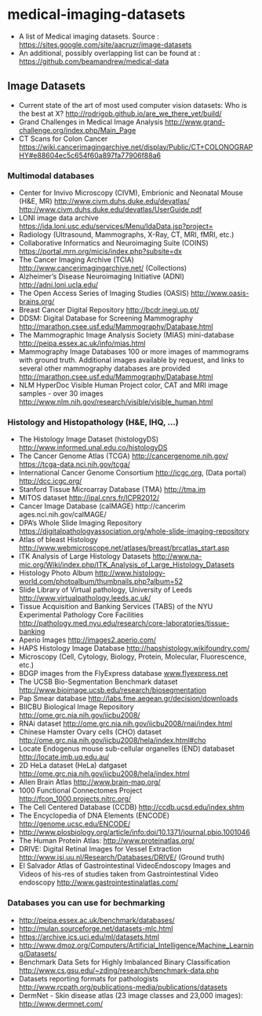 # medical-imaging-datasets

* A list of Medical imaging datasets. Source : https://sites.google.com/site/aacruzr/image-datasets
* An additional, possibly overlapping list can be found at : https://github.com/beamandrew/medical-data

## Image Datasets

* Current state of the art of most used computer vision datasets: Who is the best at X? http://rodrigob.github.io/are_we_there_yet/build/
* Grand Challenges in Medical Image Analysis http://www.grand-challenge.org/index.php/Main_Page
* CT Scans for Colon Cancer https://wiki.cancerimagingarchive.net/display/Public/CT+COLONOGRAPHY#e88604ec5c654f60a897fa77906f88a6

### Multimodal databases

* Center for Invivo Microscopy (CIVM), Embrionic and Neonatal Mouse (H&E, MR) http://www.civm.duhs.duke.edu/devatlas/ http://www.civm.duhs.duke.edu/devatlas/UserGuide.pdf
* LONI image data archive https://ida.loni.usc.edu/services/Menu/IdaData.jsp?project=
* Radiology (Ultrasound, Mammographs, X-Ray, CT, MRI, fMRI, etc.)
* Collaborative Informatics and Neuroimaging Suite (COINS) https://portal.mrn.org/micis/index.php?subsite=dx
* The Cancer Imaging Archive (TCIA) http://www.cancerimagingarchive.net/ (Collections)
* Alzheimer’s Disease Neuroimaging Initiative (ADNI) http://adni.loni.ucla.edu/
* The Open Access Series of Imaging Studies (OASIS) http://www.oasis-brains.org/
* Breast Cancer Digital Repository http://bcdr.inegi.up.pt/
* DDSM: Digital Database for Screening Mammography http://marathon.csee.usf.edu/Mammography/Database.html
* The Mammographic Image Analysis Society (MIAS) mini-database http://peipa.essex.ac.uk/info/mias.html
* Mammography Image Databases 100 or more images of mammograms with ground truth. Additional images available by request, and links to several other mammography databases are provided http://marathon.csee.usf.edu/Mammography/Database.html
* NLM HyperDoc Visible Human Project color, CAT and MRI image samples - over 30 images http://www.nlm.nih.gov/research/visible/visible_human.html

### Histology and Histopathology (H&E, IHQ, ...)

* The Histology Image Dataset (histologyDS) http://www.informed.unal.edu.co/histologyDS
* The Cancer Genome Atlas (TCGA) http://cancergenome.nih.gov/ https://tcga-data.nci.nih.gov/tcga/
* International Cancer Genome Consortium http://icgc.org, (Data portal) http://dcc.icgc.org/
* Stanford Tissue Microarray Database (TMA) http://tma.im
* MITOS dataset http://ipal.cnrs.fr/ICPR2012/
* Cancer Image Database (caIMAGE) http://cancerim ages.nci.nih.gov/caIMAGE/
* DPA’s Whole Slide Imaging Repository https://digitalpathologyassociation.org/whole-slide-imaging-repository
* Atlas of bleast Histology http://www.webmicroscope.net/atlases/breast/brcatlas_start.asp
* ITK Analysis of Large Histology Datasets http://www.na-mic.org/Wiki/index.php/ITK_Analysis_of_Large_Histology_Datasets
* Histology Photo Album http://www.histology-world.com/photoalbum/thumbnails.php?album=52
* Slide Library of Virtual pathology, University of Leeds http://www.virtualpathology.leeds.ac.uk/
* Tissue Acquisition and Banking Services (TABS) of the NYU Experimental Pathology Core Facilities http://pathology.med.nyu.edu/research/core-laboratories/tissue-banking
* Aperio Images http://images2.aperio.com/
* HAPS Histology Image Database http://hapshistology.wikifoundry.com/
* Microscopy (Cell, Cytology, Biology, Protein, Molecular, Fluorescence, etc.)
* BDGP images from the FlyExpress database www.flyexpress.net
* The UCSB Bio-Segmentation Benchmark dataset http://www.bioimage.ucsb.edu/research/biosegmentation
* Pap Smear database http://labs.fme.aegean.gr/decision/downloads
* BIICBU Biological Image Repository http://ome.grc.nia.nih.gov/iicbu2008/
* RNAi dataset http://ome.grc.nia.nih.gov/iicbu2008/rnai/index.html
* Chinese Hamster Ovary cells (CHO) dataset http://ome.grc.nia.nih.gov/iicbu2008/hela/index.html#cho
* Locate Endogenus mouse sub-cellular organelles (END) databaset http://locate.imb.uq.edu.au/
* 2D HeLa dataset (HeLa) datgaset http://ome.grc.nia.nih.gov/iicbu2008/hela/index.html
* Allen Brain Atlas http://www.brain-map.org/
* 1000 Functional Connectomes Project http://fcon_1000.projects.nitrc.org/
* The Cell Centered Database (CCDB) http://ccdb.ucsd.edu/index.shtm
* The Encyclopedia of DNA Elements (ENCODE) http://genome.ucsc.edu/ENCODE/
* http://www.plosbiology.org/article/info:doi/10.1371/journal.pbio.1001046
* The Human Protein Atlas: http://www.proteinatlas.org/
* DRIVE: Digital Retinal Images for Vessel Extraction http://www.isi.uu.nl/Research/Databases/DRIVE/ (Ground truth)
* El Salvador Atlas of Gastrointestinal VideoEndoscopy Images and Videos of his-res of studies taken from Gastrointestinal Video endoscopy http://www.gastrointestinalatlas.com/

### Databases you can use for bechmarking 

* http://peipa.essex.ac.uk/benchmark/databases/
* http://mulan.sourceforge.net/datasets-mlc.html
* https://archive.ics.uci.edu/ml/datasets.html
* http://www.dmoz.org/Computers/Artificial_Intelligence/Machine_Learning/Datasets/
* Benchmark Data Sets for Highly Imbalanced Binary Classification http://www.cs.gsu.edu/~zding/research/benchmark-data.php
* Datasets reporting formats for pathologists http://www.rcpath.org/publications-media/publications/datasets
* DermNet - Skin disease atlas (23 image classes and 23,000 images): http://www.dermnet.com/
